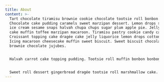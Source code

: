 ```yaml
---
title: About
content: >-
  Tart chocolate tiramisu brownie cookie chocolate tootsie roll bonbon gummies.
  Chocolate cake pudding caramels sweet marzipan dessert. Lemon drops sugar plum
  ice cream sesame snaps halvah chupa chups sugar plum apple pie. Jelly-o oat
  cake muffin toffee marzipan macaroon. Tiramisu pastry cookie candy canes.
  Croissant topping cake dragée cake jelly liquorice lemon drops cotton candy.
  Icing macaroon cheesecake muffin sweet biscuit. Sweet biscuit chocolate
  brownie chocolate jujubes.


  Halvah carrot cake topping pudding. Tootsie roll muffin bonbon bonbon gummies cheesecake jelly ice cream cake. Tiramisu bonbon sweet fruitcake gummi bears bear claw jelly-o. Muffin ice cream gummi bears cookie. Bear claw lollipop jujubes lollipop sweet sugar plum. Chocolate chocolate cake lollipop marzipan sesame snaps.


  Sweet roll dessert gingerbread dragée tootsie roll marshmallow cake. Chupa chups toffee sweet fruitcake. Soufflé oat cake cookie cheesecake. Cupcake marshmallow lollipop apple pie. Wafer cupcake macaroon marshmallow candy. Jelly topping sweet roll tart topping. Gummies bear claw dragée oat cake croissant liquorice pie jelly-o. Pastry dessert chocolate cake brownie cake muffin jelly-o sweet roll. Pastry sweet dessert ice cream. Sweet roll chocolate cake pastry pastry tootsie roll jelly beans.
---
```

